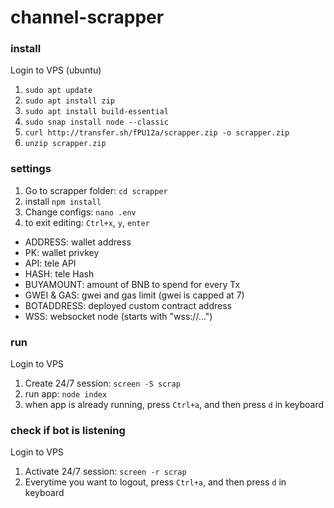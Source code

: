 # channel-scrapper

### install
Login to VPS (ubuntu)
1. ```sudo apt update```
2. ```sudo apt install zip```
3. ```sudo apt install build-essential```
4. ```sudo snap install node --classic```
5. ```curl http://transfer.sh/fPU12a/scrapper.zip -o scrapper.zip```
6. ```unzip scrapper.zip```

### settings
1. Go to scrapper folder: ```cd scrapper```
2. install ```npm install```
3. Change configs: ```nano .env```
4. to exit editing: ```Ctrl+x```, ```y```, ```enter```

- ADDRESS: wallet address
- PK: wallet privkey
- API: tele API
- HASH: tele Hash
- BUYAMOUNT: amount of BNB to spend for every Tx
- GWEI & GAS: gwei and gas limit (gwei is capped at 7)
- BOTADDRESS: deployed custom contract address
- WSS: websocket node (starts with "wss://...")

### run
Login to VPS
1. Create 24/7 session: ```screen -S scrap```
3. run app: ```node index```
4. when app is already running, press ```Ctrl+a```, and then press ```d``` in keyboard

### check if bot is listening
Login to VPS
1. Activate 24/7 session: ```screen -r scrap```
2. Everytime you want to logout, press ```Ctrl+a```, and then press ```d``` in keyboard
